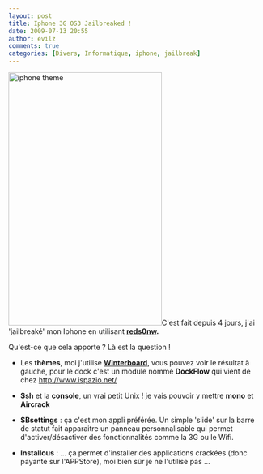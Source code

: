 ```yaml
---
layout: post
title: Iphone 3G OS3 Jailbreaked !
date: 2009-07-13 20:55
author: evilz
comments: true
categories: [Divers, Informatique, iphone, jailbreak]
---
```

<a title="iphone theme de evilz, sur Flickr" href="http://www.flickr.com/photos/evilznet/3717813808/"><img class="alignleft" src="http://farm3.static.flickr.com/2442/3717813808_cd2e6d8fc3.jpg" alt="iphone theme" width="303" height="500" /></a>C'est fait depuis 4 jours, j'ai 'jailbreaké' mon Iphone en utilisant <strong><a href="http://www.google.com/search?q=reds0wn" target="_blank">reds0nw</a>.</strong>

Qu'est-ce que cela apporte ? Là est la question !
- Les <strong>thèmes</strong>, moi j'utilise <strong><a href="http://www.iphonegen.fr/forums/viewtopic.php?id=6363" target="_blank">Winterboard</a></strong>, vous pouvez voir le résultat à gauche, pour le dock c'est un module nommé <strong>DockFlow</strong> qui vient de chez <a href="http://www.ispazio.net/" target="_blank">http://www.ispazio.net/</a>

- <strong>Ssh</strong> et la <strong>console</strong>, un vrai petit Unix ! je vais pouvoir y mettre <strong>mono</strong> et <strong>Aircrack</strong>

- <strong>SBsettings</strong> : ça c'est mon appli préférée. Un simple 'slide' sur la barre de statut fait apparaitre un panneau personnalisable qui permet d'activer/désactiver des fonctionnalités comme la 3G ou le Wifi.

- <strong>Installous</strong> : ... ça permet d'installer des applications crackées (donc payante sur l'APPStore), moi bien sûr je ne l'utilise pas ...

